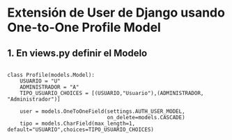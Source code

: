 # Extensión de User de Django usando One-to-One Profile Model
## 1. En views.py definir el Modelo
```

class Profile(models.Model):
    USUARIO = "U"
    ADMINISTRADOR = "A"
    TIPO_USUARIO_CHOICES = [(USUARIO,"Usuario"),(ADMINISTRADOR, "Administrador")]
    
    user = models.OneToOneField(settings.AUTH_USER_MODEL,
                                on_delete=models.CASCADE)
    tipo = models.CharField(max_length=1, default="USUARIO",choices=TIPO_USUARIO_CHOICES)
```